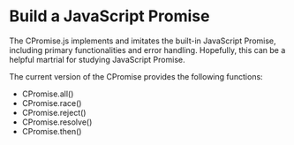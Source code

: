 # Build a JavaScript Promise

The CPromise.js implements and imitates the built-in JavaScript Promise, including primary functionalities and error handling. Hopefully, this can be a helpful martrial for studying JavaScript Promise.

The current version of the CPromise provides the following functions: 
- CPromise.all()
- CPromise.race()
- CPromise.reject()
- CPromise.resolve()
- CPromise.then()

